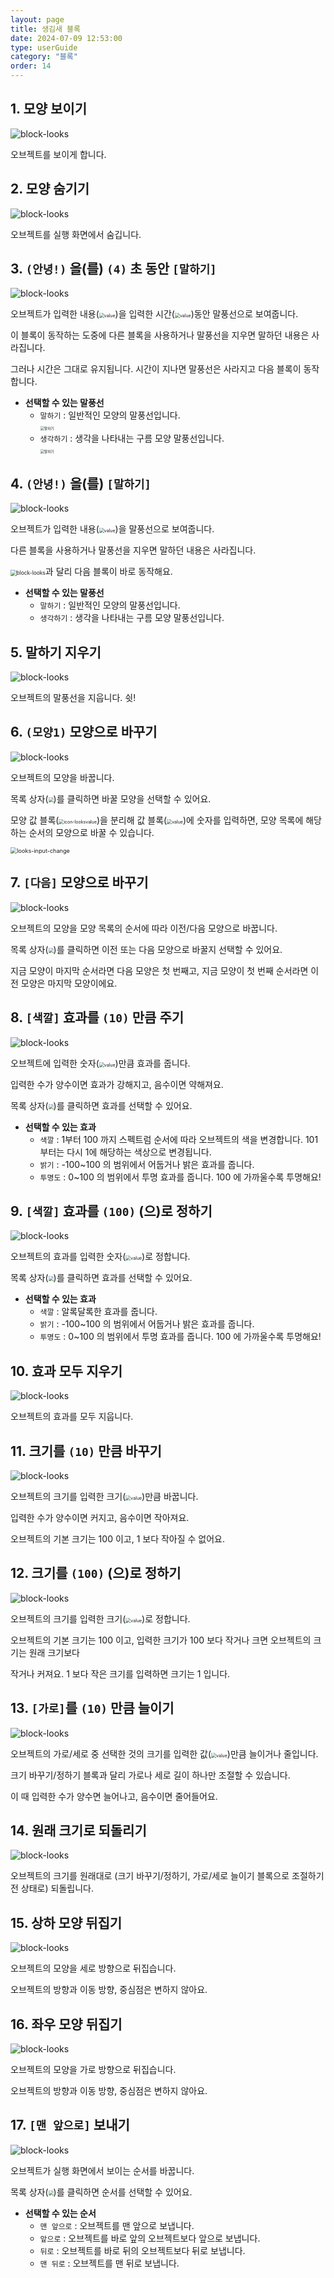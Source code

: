```yaml
---
layout: page
title: 생김새 블록
date: 2024-07-09 12:53:00
type: userGuide
category: "블록"
order: 14
---
```


## 1. 모양 보이기

![block-looks](images/block-looks-01.png)

오브젝트를 보이게 합니다.


## 2. 모양 숨기기

![block-looks](images/block-looks-02.png)

오브젝트를 실행 화면에서 숨깁니다.


## 3. `(안녕!)` 을(를) `(4)` 초 동안 `[말하기]`

<img src="images/block-looks-03.png" alt="block-looks" />

오브젝트가 입력한 내용(<img src="images/icon/value.png" alt="value" style="zoom:50%;" />)을 입력한 시간(<img src="images/icon/value.png" alt="value" style="zoom:50%;" />)동안 말풍선으로 보여줍니다.

이 블록이 동작하는 도중에 다른 블록을 사용하거나 말풍선을 지우면 말하던 내용은 사라집니다.

그러나 시간은 그대로 유지됩니다.  시간이 지나면 말풍선은 사라지고 다음 블록이 동작합니다.

+ **선택할 수 있는 말풍선**
  + `말하기` : 일반적인 모양의 말풍선입니다.<br><img src="images/block-looks-03-example-01.png" alt="말하기" style="zoom:40%;" />
  + `생각하기` : 생각을 나타내는 구름 모양 말풍선입니다.<br><img src="images/block-looks-03-example-02.png" alt="말하기" style="zoom:40%;" />


## 4. `(안녕!)` 을(를) `[말하기]`

![block-looks](images/block-looks-04.png)

오브젝트가 입력한 내용(<img src="images/icon/value.png" alt="value" style="zoom:50%;" />)을 말풍선으로 보여줍니다.

다른 블록을 사용하거나 말풍선을 지우면 말하던 내용은 사라집니다.

<img src="images/block-looks-03.png" alt="block-looks" style="zoom:60%;" />과 달리 다음 블록이 바로 동작해요.

+ **선택할 수 있는 말풍선**
  + `말하기` : 일반적인 모양의 말풍선입니다.
  + `생각하기` : 생각을 나타내는 구름 모양 말풍선입니다.


## 5. 말하기 지우기

![block-looks](images/block-looks-05.png)

오브젝트의 말풍선을 지웁니다. 쉿!


## 6. `(모양1)` 모양으로 바꾸기

![block-looks](images/block-looks-06.png)

오브젝트의 모양을 바꿉니다.

목록 상자(<img src="images/icon/dropdown-looks.png" style="zoom:50%;" />)를 클릭하면 바꿀 모양을 선택할 수 있어요.

모양 값 블록(<img src="images\icon\icon-looksvalue.png" alt="icon-looksvalue" style="zoom:50%;" />)을 분리해 값 블록(<img src="images/icon/value.png" alt="value" style="zoom:50%;" />)에 숫자를 입력하면, 모양 목록에 해당하는 순서의 모양으로 바꿀 수 있습니다.

<img src="images\window\looks-input-change.gif" alt="looks-input-change" style="zoom:65%;" />


## 7. `[다음]` 모양으로 바꾸기

![block-looks](images/block-looks-07.png)

오브젝트의 모양을 모양 목록의 순서에 따라 이전/다음 모양으로 바꿉니다.

목록 상자(<img src="images/icon/dropdown-looks.png" style="zoom:50%;" />)를 클릭하면 이전 또는 다음 모양으로 바꿀지 선택할 수 있어요.

지금 모양이 마지막 순서라면 다음 모양은 첫 번째고, 지금 모양이 첫 번째 순서라면 이전 모양은 마지막 모양이에요.


## 8. `[색깔]` 효과를 `(10)` 만큼 주기

![block-looks](images/block-looks-08.png)

오브젝트에 입력한 숫자(<img src="images/icon/value.png" alt="value" style="zoom:50%;" />)만큼 효과를 줍니다.

입력한 수가 양수이면 효과가 강해지고, 음수이면 약해져요.

목록 상자(<img src="images/icon/dropdown-looks.png" style="zoom:50%;" />)를 클릭하면 효과를 선택할 수 있어요.

+ **선택할 수 있는 효과**
  + `색깔` : 1부터 100 까지 스펙트럼 순서에 따라 오브젝트의 색을 변경합니다. 101부터는 다시 1에 해당하는 색상으로 변경됩니다.
  + `밝기` : -100~100 의 범위에서 어둡거나 밝은 효과를 줍니다.
  + `투명도` : 0~100 의 범위에서 투명 효과를 줍니다. 100 에 가까울수록 투명해요!


## 9. `[색깔]` 효과를 `(100)` (으)로 정하기

![block-looks](images/block-looks-09.png)

오브젝트의 효과를 입력한 숫자(<img src="images/icon/value.png" alt="value" style="zoom:50%;" />)로 정합니다.

목록 상자(<img src="images/icon/dropdown-looks.png" style="zoom:50%;" />)를 클릭하면 효과를 선택할 수 있어요.

+ **선택할 수 있는 효과**
  + `색깔` : 알록달록한 효과를 줍니다.
  + `밝기` : -100~100 의 범위에서 어둡거나 밝은 효과를 줍니다.
  + `투명도` : 0~100 의 범위에서 투명 효과를 줍니다. 100 에 가까울수록 투명해요!


## 10. 효과 모두 지우기

![block-looks](images/block-looks-10.png)

오브젝트의 효과를 모두 지웁니다.


## 11. 크기를 `(10)` 만큼 바꾸기

![block-looks](images/block-looks-11.png)

오브젝트의 크기를 입력한 크기(<img src="images/icon/value.png" alt="value" style="zoom:50%;" />)만큼 바꿉니다.

입력한 수가 양수이면 커지고, 음수이면 작아져요.

오브젝트의 기본 크기는 100 이고, 1 보다 작아질 수 없어요.


## 12. 크기를 `(100)` (으)로 정하기

![block-looks](images/block-looks-12.png)

오브젝트의 크기를 입력한 크기(<img src="images/icon/value.png" alt="value" style="zoom:50%;" />)로 정합니다.

오브젝트의 기본 크기는 100 이고, 입력한 크기가 100 보다 작거나 크면 오브젝트의 크기는 원래 크기보다

작거나 커져요. 1 보다 작은 크기를 입력하면 크기는 1 입니다.


## 13. `[가로]`를 `(10)` 만큼 늘이기

![block-looks](images/block-looks-13.png)

오브젝트의 가로/세로 중 선택한 것의 크기를 입력한 값(<img src="images/icon/value.png" alt="value" style="zoom:50%;" />)만큼 늘이거나 줄입니다. 

크기 바꾸기/정하기 블록과 달리 가로나 세로 길이 하나만 조절할 수 있습니다.

이 때 입력한 수가 양수면 늘어나고, 음수이면 줄어들어요.


## 14. 원래 크기로 되돌리기

![block-looks](images/block-looks-14.png)

오브젝트의 크기를 원래대로 (크기 바꾸기/정하기, 가로/세로 늘이기 블록으로 조절하기 전 상태로) 되돌립니다. 



## 15. 상하 모양 뒤집기

![block-looks](images/block-looks-15.png)

오브젝트의 모양을 세로 방향으로 뒤집습니다.

오브젝트의 방향과 이동 방향, 중심점은 변하지 않아요.


## 16. 좌우 모양 뒤집기

![block-looks](images/block-looks-16.png)

오브젝트의 모양을 가로 방향으로 뒤집습니다.

오브젝트의 방향과 이동 방향, 중심점은 변하지 않아요.


## 17. `[맨 앞으로]` 보내기

![block-looks](images/block-looks-17.png)

오브젝트가 실행 화면에서 보이는 순서를 바꿉니다.

목록 상자(<img src="images/icon/dropdown-looks.png" style="zoom:50%;" />)를 클릭하면 순서를 선택할 수 있어요.

+ **선택할 수 있는 순서**
  + `맨 앞으로` : 오브젝트를 맨 앞으로 보냅니다.
  + `앞으로` : 오브젝트를 바로 앞의 오브젝트보다 앞으로 보냅니다.
  + `뒤로` : 오브젝트를 바로 뒤의 오브젝트보다 뒤로 보냅니다.
  + `맨 뒤로` : 오브젝트를 맨 뒤로 보냅니다.
